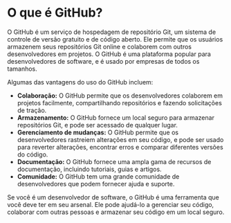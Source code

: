 # O que é GitHub?

O GitHub é um serviço de hospedagem de repositório Git, um sistema de controle de versão gratuito e de código aberto. Ele permite que os usuários armazenem seus repositórios Git online e colaborem com outros desenvolvedores em projetos. O GitHub é uma plataforma popular para desenvolvedores de software, e é usado por empresas de todos os tamanhos.

Algumas das vantagens do uso do GitHub incluem:

- **Colaboração:** O GitHub permite que os desenvolvedores colaborem em projetos facilmente, compartilhando repositórios e fazendo solicitações de tração.
- **Armazenamento:** O GitHub fornece um local seguro para armazenar repositórios Git, e pode ser acessado de qualquer lugar.
- **Gerenciamento de mudanças:** O GitHub permite que os desenvolvedores rastreiem alterações em seu código, e pode ser usado para reverter alterações, encontrar erros e comparar diferentes versões do código.
- **Documentação:** O GitHub fornece uma ampla gama de recursos de documentação, incluindo tutoriais, guias e artigos.
- **Comunidade:** O GitHub tem uma grande comunidade de desenvolvedores que podem fornecer ajuda e suporte.

Se você é um desenvolvedor de software, o GitHub é uma ferramenta que você deve ter em seu arsenal. Ele pode ajudá-lo a gerenciar seu código, colaborar com outras pessoas e armazenar seu código em um local seguro.